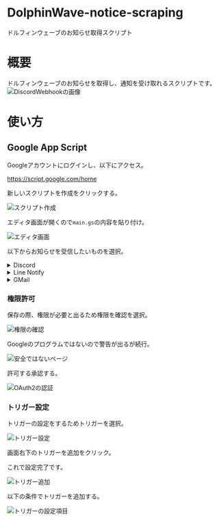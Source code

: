 # DolphinWave-notice-scraping
ドルフィンウェーブのお知らせ取得スクリプト

# 概要

ドルフィンウェーブのお知らせを取得し、通知を受け取れるスクリプトです。
![DiscordWebhookの画像](https://pbs.twimg.com/media/GV-xdFGaoAENnBW?format=jpg&name=large)

# 使い方
## Google App Script
Googleアカウントにログインし、以下にアクセス。

https://script.google.com/home

新しいスクリプトを作成をクリックする。

![スクリプト作成](/img/%E3%82%B9%E3%82%AF%E3%83%AA%E3%83%BC%E3%83%B3%E3%82%B7%E3%83%A7%E3%83%83%E3%83%88%202024-09-18%206.29.20.png)

エディタ画面が開くので```main.gs```の内容を貼り付け。

![エディタ画面](/img/%E3%82%B9%E3%82%AF%E3%83%AA%E3%83%BC%E3%83%B3%E3%82%B7%E3%83%A7%E3%83%83%E3%83%88%202024-09-18%206.32.52.png)

以下からお知らせを受信したいものを選択。
<details>
<summary>Discord</summary>
  Discordのテキストチャンネルの設定画面へ。
  
  ![Webhook設定](/img/%E3%82%B9%E3%82%AF%E3%83%AA%E3%83%BC%E3%83%B3%E3%82%B7%E3%83%A7%E3%83%83%E3%83%88%202024-09-18%206.43.02.png)

  新しいウェブフックを作成でWebhookを作成。
  
  ![Webhook作成](/img/%E3%82%B9%E3%82%AF%E3%83%AA%E3%83%BC%E3%83%B3%E3%82%B7%E3%83%A7%E3%83%83%E3%83%88%202024-09-18%206.45.01.png)

  作成したWebhookのURLをコピーする。

  ![WebhookURLコピー](https://github.com/maguro-alternative/DolphinWave-notice-scraping/blob/main/img/%E3%82%B9%E3%82%AF%E3%83%AA%E3%83%BC%E3%83%B3%E3%82%B7%E3%83%A7%E3%83%83%E3%83%88%202024-09-18%206.45.26.png)
  
  DiscordWebhookURLにDiscordWebhookのURLを貼り付ける。
  ```js
  const DiscordWebhookURL = "https://discord.com/api/webhooks/xxxxxxxxxxxx";
  ```

</details>

<details>
<summary>Line Notify</summary>

  以下のサイトにアクセスする。(LINEログインもしておく)
  
  https://notify-bot.line.me/ja/
  
  Notifyのサービス登録も済ましておく。(Callbackは適当でOK)
  
  https://notify-bot.line.me/my/services/new

  サービスを登録したらトークンを発行する。

  ![トークン発行](/img/%E3%82%B9%E3%82%AF%E3%83%AA%E3%83%BC%E3%83%B3%E3%82%B7%E3%83%A7%E3%83%83%E3%83%88%202024-09-18%206.57.02.png)

  トークン名(なんでもいい)と送信先を選択。
  発行されたトークンを```LineNotifyToken```に貼り付け。
  ```js
  const LineNotifyToken = "xxxxxxxx";
  ```

  45~50行目のコードを以下のように変更する。
  ```js
  sendNotices.forEach((notice) => {
    console.log(notice);
    //sendDiscordWebhook(notice);
    sendLineNotify(notice);
    Utilities.sleep(1000);
  })
  ```

</details>

<details>
<summary>GMail</summary>

  ```MailAddress```に自身のメールアドレスを貼り付ける。
  ```js
  const MailAddress = "xxxxx@gmail.com";
  ```

  45~54行目を以下のように変更する。
  ```js
  /*sendNotices.forEach((notice) => {
    console.log(notice);
    sendDiscordWebhook(notice);
    //sendLineNotify(notice);
    Utilities.sleep(1000);
  })*/
  sendMailArray.forEach((mailArray) => {
    sendEmail(mailArray[0], mailArray[1]);
    Utilities.sleep(1000);
  })
  ```

</details>

### 権限許可
保存の際、権限が必要と出るため権限を確認を選択。

![権限の確認](/img/%E3%82%B9%E3%82%AF%E3%83%AA%E3%83%BC%E3%83%B3%E3%82%B7%E3%83%A7%E3%83%83%E3%83%88%202024-09-17%2020.27.31.png)

Googleのプログラムではないので警告が出るが続行。

![安全ではないページ](/img/%E3%82%B9%E3%82%AF%E3%83%AA%E3%83%BC%E3%83%B3%E3%82%B7%E3%83%A7%E3%83%83%E3%83%88%202024-09-17%2020.29.26.png)

許可する承認する。

![OAuth2の認証](/img/%E3%82%B9%E3%82%AF%E3%83%AA%E3%83%BC%E3%83%B3%E3%82%B7%E3%83%A7%E3%83%83%E3%83%88%202024-09-17%2020.30.12.png)

### トリガー設定
トリガーの設定をするためトリガーを選択。

![トリガー設定](/img/%E3%82%B9%E3%82%AF%E3%83%AA%E3%83%BC%E3%83%B3%E3%82%B7%E3%83%A7%E3%83%83%E3%83%88%202024-09-18%207.04.55.png)

画面右下のトリガーを追加をクリック。

これで設定完了です。

![トリガー追加](/img/%E3%82%B9%E3%82%AF%E3%83%AA%E3%83%BC%E3%83%B3%E3%82%B7%E3%83%A7%E3%83%83%E3%83%88%202024-09-18%207.05.25.png)

以下の条件でトリガーを追加する。

![トリガーの設定項目](/img/%E3%82%B9%E3%82%AF%E3%83%AA%E3%83%BC%E3%83%B3%E3%82%B7%E3%83%A7%E3%83%83%E3%83%88%202024-09-18%207.05.48.png)
